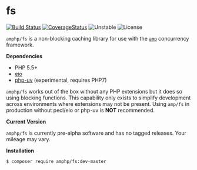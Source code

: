 # fs

[![Build Status](https://img.shields.io/travis/amphp/fs/master.svg?style=flat-square)](https://travis-ci.org/amphp/fs)
[![CoverageStatus](https://img.shields.io/coveralls/amphp/fs/master.svg?style=flat-square)](https://coveralls.io/github/amphp/fs?branch=master)
![Unstable](https://img.shields.io/badge/api-unstable-orange.svg?style=flat-square)
![License](https://img.shields.io/badge/license-MIT-blue.svg?style=flat-square)


`amphp/fs` is a non-blocking caching library for use with the [`amp`](https://github.com/amphp/amp)
concurrency framework.

**Dependencies**

- PHP 5.5+
- [eio](https://pecl.php.net/package/eio)
- [php-uv](https://github.com/bwoebi/php-uv) (experimental, requires PHP7)

`amphp/fs` works out of the box without any PHP extensions but it does so using
blocking functions. This capability only exists to simplify development across
environments where extensions may not be present. Using `amp/fs` in production
without pecl/eio or php-uv is **NOT** recommended.

**Current Version**

`amphp/fs` is currently pre-alpha software and has no tagged releases. Your mileage may vary.

**Installation**

```bash
$ composer require amphp/fs:dev-master
```
